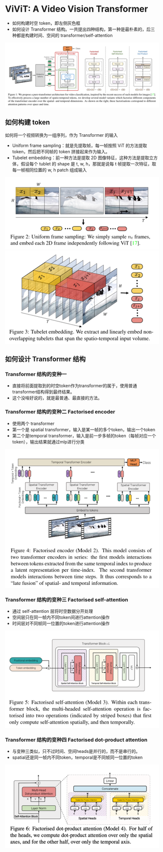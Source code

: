 # ViViT: A Video Vision Transformer

- 如何构建时空 token，即左侧灰色框
- 如何设计 Transformer 结构。一共提出四种结构，第一种是最朴素的，后三种都是构建时间、空间的 transformer/self-attention

<div align=center><img src="/assets/ViViT-2022-05-23-15-35-37.png" alt="ViViT-2022-05-23-15-35-37" style="zoom:50%;" /></div>

## 如何构建 token

如何将一个视频转换为一组序列，作为 Transformer 的输入

- Uniform frame sampling：就是先提取帧，每一帧按照 ViT 的方法提取 token，然后把不同帧的 token 拼接起来作为输入。
- Tubelet embedding：前一种方法是提取 2D 图像特征，这种方法是提取立方体，假设每个 tublet 的 shape 是 t, w, h，那就是说每 t 帧提取一次特征，取每一帧相同位置的 w, h patch 组成输入

<div align=center><img src="/assets/ViViT-2022-05-23-15-37-26.png" alt="ViViT-2022-05-23-15-37-26" style="zoom:50%;" /></div>

<div align=center><img src="/assets/ViViT-2022-05-23-15-37-41.png" alt="ViViT-2022-05-23-15-37-41" style="zoom:50%;" /></div>

## 如何设计 Transformer 结构

### Transformer 结构的变种一

- 直接将前面提取到的时空token作为transformer的属于，使用普通transformer结构得到最终结果。
- 这个没啥好说的，就是最普通、最直接的方法。

### Transformer 结构的变种二 Factorised encoder

- 使用两个 transformer
- 第一个是 spatial transformer，输入是某一帧的多个token，输出一个token
- 第二个是temporal transformer，输入是前一步多帧的token（每帧对应一个token），输出结果就通过mlp进行分类

<div align=center><img src="/assets/ViViT-2022-05-23-15-41-16.png" alt="ViViT-2022-05-23-15-41-16" style="zoom:50%;" /></div>

### Transformer 结构的变种三 Factorised self-attention

- 通过 self-attention 层将时空数据分开处理
- 空间层只在同一帧内不同token间进行attention操作
- 时间层对不同帧同一位置的token进行attention操作

<div align=center><img src="/assets/ViViT-2022-05-23-15-41-39.png" alt="ViViT-2022-05-23-15-41-39" style="zoom:50%;" /></div>

### Transformer 结构的变种四 Factorised dot-product attention

- 与变种三类似，只不过时间、空间heads是并行的，而不是串行的。
- spatial还是同一帧内不同token，temporal是不同帧同一位置的token

<div align=center><img src="/assets/ViViT-2022-05-23-15-43-43.png" alt="ViViT-2022-05-23-15-43-43" style="zoom:50%;" /></div>